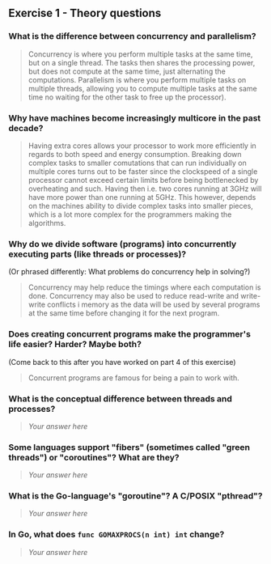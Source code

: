 Exercise 1 - Theory questions
-----------------------------
 
 ### What is the difference between concurrency and parallelism?
 > Concurrency is where you perform multiple tasks at the same time, but on a single thread. The tasks then shares the processing power, but does not compute at the same time, just alternating the computations. Parallelism is where you perform multiple tasks on multiple threads, allowing you to compute multiple tasks at the same time no waiting for the other task to free up the processor).
 
 ### Why have machines become increasingly multicore in the past decade?
 > Having extra cores allows your processor to work more efficiently in regards to both speed and energy consumption. Breaking down complex tasks to smaller comutations that can run individually on multiple cores turns out to be faster since the clockspeed of a single processor cannot exceed certain limits before being bottlenecked by overheating and such. Having then i.e. two cores running at 3GHz will have more power than one running at 5GHz. This however, depends on the machines ability to divide complex tasks into smaller pieces, which is a lot more complex for the programmers making the algorithms. 
 
 ### Why do we divide software (programs) into concurrently executing parts (like threads or processes)?
 (Or phrased differently: What problems do concurrency help in solving?)
 > Concurrency may help reduce the timings where each computation is done. Concurrency may also be used to reduce read-write and write-write conflicts i memory as the data will be used by several programs at the same time before changing it for the next program. 
 
 ### Does creating concurrent programs make the programmer's life easier? Harder? Maybe both?
 (Come back to this after you have worked on part 4 of this exercise)
 > Concurrent programs are famous for being a pain to work with.
 
 ### What is the conceptual difference between threads and processes?
 > *Your answer here*
 
 ### Some languages support "fibers" (sometimes called "green threads") or "coroutines"? What are they?
 > *Your answer here*
 
 ### What is the Go-language's "goroutine"? A C/POSIX "pthread"?
 > *Your answer here*
 
 ### In Go, what does `func GOMAXPROCS(n int) int` change? 
 > *Your answer here*



 
 
 
 

